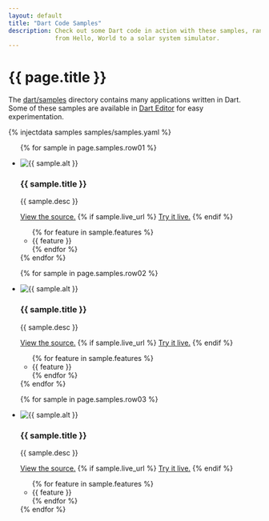 ```yaml
---
layout: default
title: "Dart Code Samples"
description: Check out some Dart code in action with these samples, ranging
             from Hello, World to a solar system simulator.
---
```


# {{ page.title }}

The <a 
href="https://code.google.com/p/dart/source/browse/branches/bleeding_edge/dart/samples/">dart/samples</a>
directory contains many applications written in Dart.
Some of these samples are available in [Dart Editor](/editor/) for easy
experimentation.

{% injectdata samples samples/samples.yaml %}

<ul class="thumbnails">

  {% for sample in page.samples.row01 %}
  <li class="span4">
    <div class="thumbnail">
      <img src="imgs/{{ sample.name }}.png" alt="{{ sample.alt }}">
      <h3>{{ sample.title }}</h3>
      <p>
        {{ sample.desc }}
      </p>
      <p>
        <a href="{{ sample.source_url }}">View the source.</a>
        {% if sample.live_url %}
        <a href="{{ sample.live_url }}">Try it live.</a>
        {% endif %}
      </p>
      <ul>
        {% for feature in sample.features %}
        <li>{{ feature }}</li>
        {% endfor %}
      </ul>
    </div>
  </li>
  {% endfor %}

</ul>

<ul class="thumbnails">

  {% for sample in page.samples.row02 %}
  <li class="span4">
    <div class="thumbnail">
      <img src="imgs/{{ sample.name }}.png" alt="{{ sample.alt }}">
      <h3>{{ sample.title }}</h3>
      <p>
        {{ sample.desc }}
      </p>
      <p>
        <a href="{{ sample.source_url }}">View the source.</a>
        {% if sample.live_url %}
        <a href="{{ sample.live_url }}">Try it live.</a>
        {% endif %}
      </p>
      <ul>
        {% for feature in sample.features %}
        <li>{{ feature }}</li>
        {% endfor %}
      </ul>
    </div>
  </li>
  {% endfor %}

</ul>

<ul class="thumbnails">

  {% for sample in page.samples.row03 %}
  <li class="span4">
    <div class="thumbnail">
      <img src="imgs/{{ sample.name }}.png" alt="{{ sample.alt }}">
      <h3>{{ sample.title }}</h3>
      <p>
        {{ sample.desc }}
      </p>
      <p>
        <a href="{{ sample.source_url }}">View the source.</a>
        {% if sample.live_url %}
        <a href="{{ sample.live_url }}">Try it live.</a>
        {% endif %}
      </p>
      <ul>
        {% for feature in sample.features %}
        <li>{{ feature }}</li>
        {% endfor %}
      </ul>
    </div>
  </li>
  {% endfor %}

</ul>